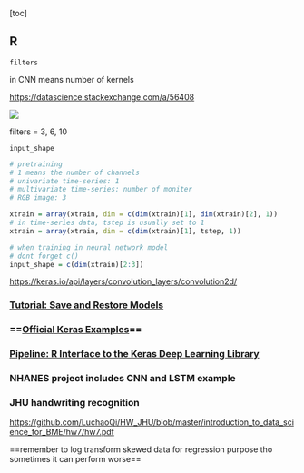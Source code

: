 [toc]





## R



`filters` 

in CNN means number of kernels

https://datascience.stackexchange.com/a/56408

![](https://i.loli.net/2020/06/03/XfZ4lcFxWjD8Kph.png)

filters = 3, 6, 10



`input_shape` 

```R
# pretraining
# 1 means the number of channels
# univariate time-series: 1
# multivariate time-series: number of moniter
# RGB image: 3

xtrain = array(xtrain, dim = c(dim(xtrain)[1], dim(xtrain)[2], 1))
# in time-series data, tstep is usually set to 1
xtrain = array(xtrain, dim = c(dim(xtrain)[1], tstep, 1))

# when training in neural network model
# dont forget c()
input_shape = c(dim(xtrain)[2:3])
```

https://keras.io/api/layers/convolution_layers/convolution2d/







### [Tutorial: Save and Restore Models](https://tensorflow.rstudio.com/tutorials/beginners/basic-ml/tutorial_save_and_restore/)



### ==[Official Keras Examples](https://keras.rstudio.com/articles/examples/index.html)==



### [Pipeline: R Interface to the Keras Deep Learning Library](https://cran.r-project.org/web/packages/kerasR/vignettes/introduction.html)



### NHANES project includes CNN and LSTM example



### JHU handwriting recognition

https://github.com/LuchaoQi/HW_JHU/blob/master/introduction_to_data_science_for_BME/hw7/hw7.pdf



==remember to log transform skewed data for regression purpose tho sometimes it can perform worse== 








